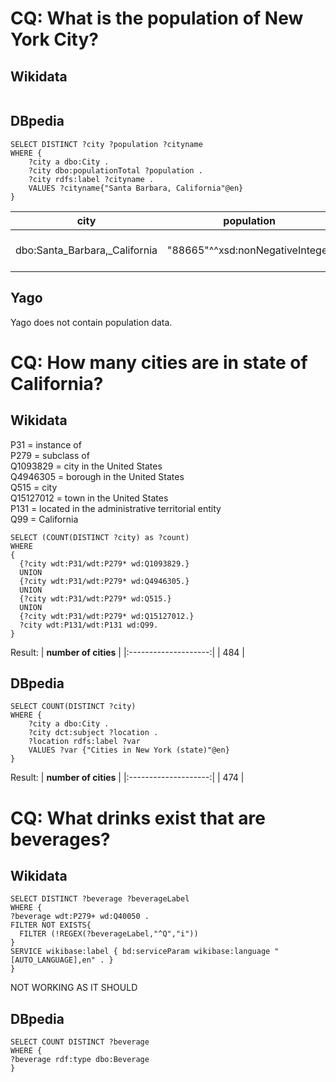 
# CQ: What is the population of New York City?

## Wikidata
```sparql
```

## DBpedia
```sparql
SELECT DISTINCT ?city ?population ?cityname
WHERE {
    ?city a dbo:City .
    ?city dbo:populationTotal ?population .
    ?city rdfs:label ?cityname .
    VALUES ?cityname{"Santa Barbara, California"@en}
}
```
| **city** | **population** | **cityname** |
|----------|----------------|--------------|
| dbo:Santa_Barbara,_California | "88665"^^xsd:nonNegativeInteger | "Santa Barbara, California"@en|
	

## Yago
Yago does not contain population data.

# CQ: How many cities are in state of California?

## Wikidata
P31 = instance of  
P279 = subclass of  
Q1093829 = city in the United States  
Q4946305 = borough in the United States  
Q515 = city  
Q15127012 = town in the United States  
P131 = located in the administrative territorial entity  
Q99 = California

```sparql
SELECT (COUNT(DISTINCT ?city) as ?count)
WHERE
{
  {?city wdt:P31/wdt:P279* wd:Q1093829.}
  UNION
  {?city wdt:P31/wdt:P279* wd:Q4946305.}
  UNION
  {?city wdt:P31/wdt:P279* wd:Q515.}
  UNION
  {?city wdt:P31/wdt:P279* wd:Q15127012.}
  ?city wdt:P131/wdt:P131 wd:Q99.
}
```
Result:
| **number of cities** |
|:--------------------:|
| 484                  |
## DBpedia
```sparql
SELECT COUNT(DISTINCT ?city)
WHERE {
    ?city a dbo:City .
    ?city dct:subject ?location .
    ?location rdfs:label ?var
    VALUES ?var {"Cities in New York (state)"@en}
}
```
Result:
| **number of cities** |
|:--------------------:|
| 474                  |

# CQ: What drinks exist that are beverages?

## Wikidata
```sparql
SELECT DISTINCT ?beverage ?beverageLabel
WHERE {
?beverage wdt:P279+ wd:Q40050 .
FILTER NOT EXISTS{
  FILTER (!REGEX(?beverageLabel,"^Q","i"))
}
SERVICE wikibase:label { bd:serviceParam wikibase:language "[AUTO_LANGUAGE],en" . }
}
```
NOT WORKING AS IT SHOULD

## DBpedia
```sparql
SELECT COUNT DISTINCT ?beverage
WHERE {
?beverage rdf:type dbo:Beverage
}
```